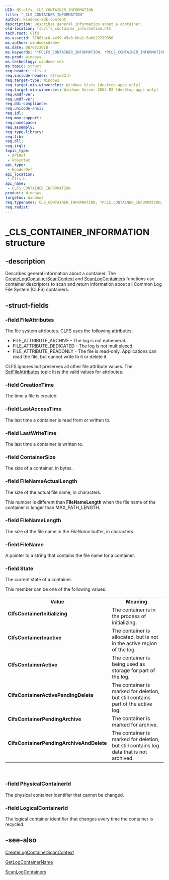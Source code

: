 ```yaml
---
UID: NS:clfs._CLS_CONTAINER_INFORMATION
title: "_CLS_CONTAINER_INFORMATION"
author: windows-sdk-content
description: Describes general information about a container.
old-location: fs\clfs_container_information.htm
tech.root: Clfs
ms.assetid: 3788fac0-4e99-49e0-bba1-6a6d22299950
ms.author: windowssdkdev
ms.date: 08/03/2018
ms.keywords: "*PCLFS_CONTAINER_INFORMATION, *PCLS_CONTAINER_INFORMATION, CLFS_CONTAINER_INFORMATION, CLFS_CONTAINER_INFORMATION structure [Files], CLS_CONTAINER_INFORMATION, ClfsContainerActive, ClfsContainerActivePendingDelete, ClfsContainerInactive, ClfsContainerInitializing, ClfsContainerPendingArchive, ClfsContainerPendingArchiveAndDelete, PCLFS_CONTAINER_INFORMATION, PCLFS_CONTAINER_INFORMATION structure pointer [Files], PPCLFS_CONTAINER_INFORMATION, PPCLFS_CONTAINER_INFORMATION structure pointer [Files], PPCLS_CONTAINER_INFORMATION, _CLS_CONTAINER_INFORMATION, clfs/PCLFS_CONTAINER_INFORMATION, clfs/PPCLFS_CONTAINER_INFORMATION, clfs/_CLFS_CONTAINER_INFORMATION, fs.clfs_container_information"
ms.prod: windows
ms.technology: windows-sdk
ms.topic: struct
req.header: clfs.h
req.include-header: Clfsw32.h
req.target-type: Windows
req.target-min-winverclnt: Windows Vista [desktop apps only]
req.target-min-winversvr: Windows Server 2003 R2 [desktop apps only]
req.kmdf-ver: 
req.umdf-ver: 
req.ddi-compliance: 
req.unicode-ansi: 
req.idl: 
req.max-support: 
req.namespace: 
req.assembly: 
req.type-library: 
req.lib: 
req.dll: 
req.irql: 
topic_type:
 - APIRef
 - kbSyntax
api_type:
 - HeaderDef
api_location:
 - Clfs.h
api_name:
 - CLFS_CONTAINER_INFORMATION
product: Windows
targetos: Windows
req.typenames: CLS_CONTAINER_INFORMATION, *PCLS_CONTAINER_INFORMATION, PPCLS_CONTAINER_INFORMATION
req.redist: 
---
```


# _CLS_CONTAINER_INFORMATION structure


## -description


Describes general information about a container.  The <a href="https://msdn.microsoft.com/863e600c-3a7b-47b4-9cc3-dcee1bfcc66b">CreateLogContainerScanContext</a> and <a href="https://msdn.microsoft.com/en-us/library/Bb525003(v=VS.85).aspx">ScanLogContainers</a> functions use container descriptors to scan and return information  about all  Common Log File System (CLFS) containers. 


## -struct-fields




### -field FileAttributes

The file system attributes. CLFS uses the following attributes:

<ul>
<li>FILE_ATTRIBUTE_ARCHIVE - The log is not ephemeral.
</li>
<li>FILE_ATTRIBUTE_DEDICATED - The log is not multiplexed.
</li>
<li>FILE_ATTRIBUTE_READONLY - The file is read-only. Applications can read the file, but cannot write to it or delete it.</li>
</ul>
CLFS ignores but preserves all other file attribute values. The <a href="https://msdn.microsoft.com/3d5400c3-555f-44fc-9470-52a36d04d90b">SetFileAttributes</a> topic lists the valid values for attributes.


### -field CreationTime

The time a file is created.


### -field LastAccessTime

The last time a container is read from or written to.


### -field LastWriteTime

The last time a container is written to.


### -field ContainerSize

The size of a container, in bytes.


### -field FileNameActualLength

The size of the actual file name, in characters. 

This number is  different than  <b>FileNameLength</b>  when the file name of the container  is longer than MAX_PATH_LENGTH.


### -field FileNameLength

The size of the file name in the <i>FileName</i> buffer, in characters.


### -field FileName

A pointer to a string that contains the file name for a container.


### -field State

The current state of a container.  

This member can be one of the  following values.

<table>
<tr>
<th>Value</th>
<th>Meaning</th>
</tr>
<tr>
<td width="40%"><a id="ClfsContainerInitializing"></a><a id="clfscontainerinitializing"></a><a id="CLFSCONTAINERINITIALIZING"></a><dl>
<dt><b>ClfsContainerInitializing</b></dt>
</dl>
</td>
<td width="60%">
The container is in the process of initializing.

</td>
</tr>
<tr>
<td width="40%"><a id="ClfsContainerInactive"></a><a id="clfscontainerinactive"></a><a id="CLFSCONTAINERINACTIVE"></a><dl>
<dt><b>ClfsContainerInactive</b></dt>
</dl>
</td>
<td width="60%">
The container  is allocated, but  is not in the active region of the log. 

</td>
</tr>
<tr>
<td width="40%"><a id="ClfsContainerActive"></a><a id="clfscontaineractive"></a><a id="CLFSCONTAINERACTIVE"></a><dl>
<dt><b>ClfsContainerActive</b></dt>
</dl>
</td>
<td width="60%">
The container is being used as storage for part of the  log.

</td>
</tr>
<tr>
<td width="40%"><a id="ClfsContainerActivePendingDelete"></a><a id="clfscontaineractivependingdelete"></a><a id="CLFSCONTAINERACTIVEPENDINGDELETE"></a><dl>
<dt><b>ClfsContainerActivePendingDelete</b></dt>
</dl>
</td>
<td width="60%">
The container is marked for deletion, but still contains part of the active log.

</td>
</tr>
<tr>
<td width="40%"><a id="ClfsContainerPendingArchive"></a><a id="clfscontainerpendingarchive"></a><a id="CLFSCONTAINERPENDINGARCHIVE"></a><dl>
<dt><b>ClfsContainerPendingArchive</b></dt>
</dl>
</td>
<td width="60%">
The container is marked for archive.

</td>
</tr>
<tr>
<td width="40%"><a id="ClfsContainerPendingArchiveAndDelete"></a><a id="clfscontainerpendingarchiveanddelete"></a><a id="CLFSCONTAINERPENDINGARCHIVEANDDELETE"></a><dl>
<dt><b>ClfsContainerPendingArchiveAndDelete</b></dt>
</dl>
</td>
<td width="60%">
The container is marked for deletion, but still contains log data that is not  archived.

</td>
</tr>
</table>
 


### -field PhysicalContainerId

The physical container identifier that  cannot  be changed.


### -field LogicalContainerId

The logical container identifier that  changes every time the container is recycled.


## -see-also




<a href="https://msdn.microsoft.com/863e600c-3a7b-47b4-9cc3-dcee1bfcc66b">CreateLogContainerScanContext</a>



<a href="https://msdn.microsoft.com/en-us/library/Bb540378(v=VS.85).aspx">GetLogContainerName</a>



<a href="https://msdn.microsoft.com/en-us/library/Bb525003(v=VS.85).aspx">ScanLogContainers</a>
 

 

